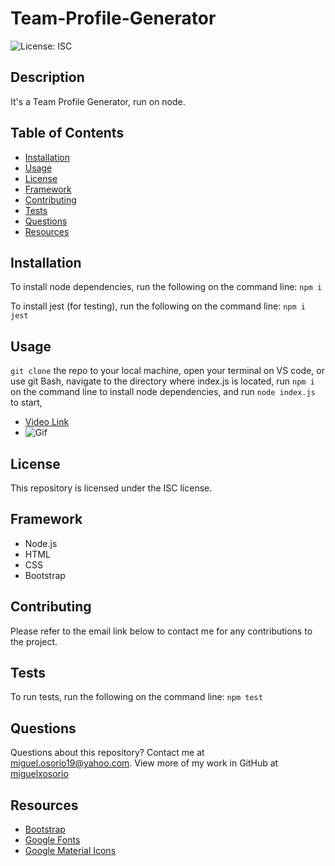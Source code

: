 # Team-Profile-Generator

  ![License: ISC](https://img.shields.io/badge/License-ISC-blue.svg)
  
  ## Description

  It's a Team Profile Generator, run on node.

  ## Table of Contents
  
  * [Installation](#installation)
  * [Usage](#usage)
  * [License](#license)
  * [Framework](#framework)
  * [Contributing](#contributing)
  * [Tests](#tests)
  * [Questions](#questions)
  * [Resources](#resources)

  
  ## Installation

  To install node dependencies, run the following on the command line: `npm i`
 
  To install jest (for testing), run the following on the command line: `npm i jest`

  ## Usage

  `git clone` the repo to your local machine, open your terminal on VS code, or use git Bash, navigate to the directory where index.js is located, run `npm i` on the command line to install node dependencies, and run `node index.js` to start, 

  
  * [Video Link](https://watch.screencastify.com/v/wS22v4pDjUjiYea7y0qT)
  * ![Gif](https://github.com/miguelxosorio/Team-Profile-Generator/tree/main/assets/gif)

  ## License

  This repository is licensed under the ISC license. 

  ## Framework

  * Node.js
  * HTML
  * CSS
  * Bootstrap

  ## Contributing

  Please refer to the email link below to contact me for any contributions to the project.

  ## Tests

  To run tests, run the following on the command line: `npm test`

  ## Questions

  Questions about this repository? Contact me at [miguel.osorio19@yahoo.com](mailto:miguel.osorio19@yahoo.com). View more of my work in GitHub at [miguelxosorio](https://github.com/miguelxosorio)

  ## Resources
  * [Bootstrap](https://getbootstrap.com/)
  * [Google Fonts](https://fonts.google.com/)
  * [Google Material Icons](https://fonts.google.com/icons?selected=Material+Icons)